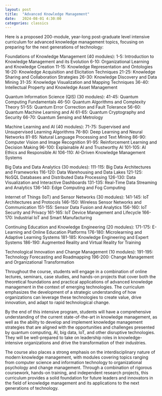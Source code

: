 ```yaml
---
layout: post
title:  "Advanced Knowledge Management"
date:   2024-08-01 4:30:00
categories: classics
---
```


Here is a proposed 200-module, year-long post-graduate level intensive curriculum for advanced knowledge management topics, focusing on preparing for the next generations of technology:

Foundations of Knowledge Management (40 modules):
1-5: Introduction to Knowledge Management and its Evolution
6-10: Organizational Learning and Knowledge Creation
11-15: Knowledge Representation and Ontologies
16-20: Knowledge Acquisition and Elicitation Techniques
21-25: Knowledge Sharing and Collaboration Strategies
26-30: Knowledge Discovery and Data Mining
31-35: Knowledge Visualization and Mapping Techniques
36-40: Intellectual Property and Knowledge Asset Management

Quantum Information Science (QIS) (30 modules):
41-45: Quantum Computing Fundamentals
46-50: Quantum Algorithms and Complexity Theory
51-55: Quantum Error Correction and Fault Tolerance
56-60: Quantum Machine Learning and AI
61-65: Quantum Cryptography and Security
66-70: Quantum Sensing and Metrology

Machine Learning and AI (40 modules):
71-75: Supervised and Unsupervised Learning Algorithms
76-80: Deep Learning and Neural Networks
81-85: Natural Language Processing and Text Mining
86-90: Computer Vision and Image Recognition
91-95: Reinforcement Learning and Decision Making
96-100: Explainable AI and Trustworthy AI
101-105: AI Ethics and Responsible AI
106-110: AI-Driven Knowledge Management Systems

Big Data and Data Analytics (30 modules):
111-115: Big Data Architectures and Frameworks
116-120: Data Warehousing and Data Lakes
121-125: NoSQL Databases and Distributed Data Processing
126-130: Data Visualization and Interactive Dashboards
131-135: Real-Time Data Streaming and Analytics
136-140: Edge Computing and Fog Computing

Internet of Things (IoT) and Sensor Networks (30 modules):
141-145: IoT Architectures and Protocols
146-150: Wireless Sensor Networks and Communication
151-155: Sensor Data Fusion and Analytics
156-160: IoT Security and Privacy
161-165: IoT Device Management and Lifecycle
166-170: Industrial IoT and Smart Manufacturing

Continuing Education and Knowledge Engineering (20 modules):
171-175: E-Learning and Online Education Platforms
176-180: Microlearning and Adaptive Learning Systems
181-185: Knowledge Engineering and Expert Systems
186-190: Augmented Reality and Virtual Reality for Training

Technological Innovation and Change Management (10 modules):
191-195: Technology Forecasting and Roadmapping
196-200: Change Management and Organizational Transformation

Throughout the course, students will engage in a combination of online lectures, seminars, case studies, and hands-on projects that cover both the theoretical foundations and practical applications of advanced knowledge management in the context of emerging technologies. The curriculum emphasizes the development of a strategic understanding of how organizations can leverage these technologies to create value, drive innovation, and adapt to rapid technological change.

By the end of this intensive program, students will have a comprehensive understanding of the current state-of-the-art in knowledge management, as well as the ability to develop and implement knowledge management strategies that are aligned with the opportunities and challenges presented by quantum computing, AI, big data, IoT, and other disruptive technologies. They will be well-prepared to take on leadership roles in knowledge-intensive organizations and drive the transformation of their industries.

The course also places a strong emphasis on the interdisciplinary nature of modern knowledge management, with modules covering topics ranging from computer science and information technology to organizational psychology and change management. Through a combination of rigorous coursework, hands-on training, and independent research projects, this curriculum provides a solid foundation for future leaders and innovators in the field of knowledge management and its applications to the next generations of technology.